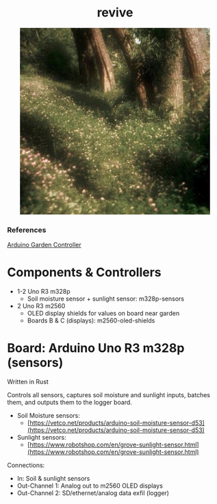 
<h1 align="center">
    revive
</h1>

<div align="center">
    <img src="/doc/img/nymph.jpeg" width="444" />
</div>

### References

[Arduino Garden Controller](https://practical.engineering/blog/2016/1/20/arduino-garden-controller)


# Components & Controllers

- 1-2 Uno R3 m328p
    - Soil moisture sensor + sunlight sensor: m328p-sensors
- 2 Uno R3 m2560
    - OLED display shields for values on board near garden
    - Boards B & C (displays): m2560-oled-shields

# Board: Arduino Uno R3 m328p (sensors)

Written in Rust

Controls all sensors, captures soil moisture and sunlight inputs, batches them, and outputs them to the logger board. 

- Soil Moisture sensors:
    - [https://vetco.net/products/arduino-soil-moisture-sensor-d53](https://vetco.net/products/arduino-soil-moisture-sensor-d53)
- Sunlight sensors:
    - [https://www.robotshop.com/en/grove-sunlight-sensor.html](https://www.robotshop.com/en/grove-sunlight-sensor.html)

Connections:

- In: Soil & sunlight sensors
- Out-Channel 1: Analog out to m2560 OLED displays
- Out-Channel 2: SD/ethernet/analog data exfil (logger)

